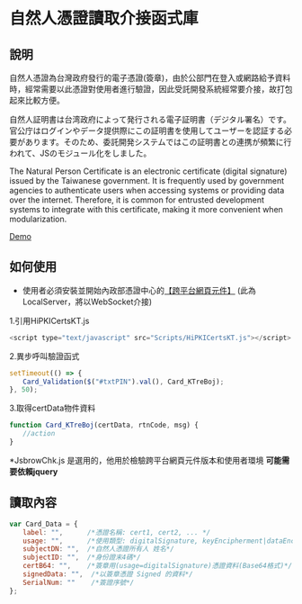 # 自然人憑證讀取介接函式庫

## 說明
自然人憑證為台灣政府發行的電子憑證(簽章)，由於公部門在登入或網路給予資料時，經常需要以此憑證對使用者進行驗證，因此受託開發系統經常要介接，故打包起來比較方便。

自然人証明書は台湾政府によって発行される電子証明書（デジタル署名）です。官公庁はログインやデータ提供際にこの証明書を使用してユーザーを認証する必要があります。そのため、委託開発システムではこの証明書との連携が頻繁に行われて、JSのモジュール化をしました。

The Natural Person Certificate is an electronic certificate (digital signature) issued by the Taiwanese government. It is frequently used by government agencies to authenticate users when accessing systems or providing data over the internet. Therefore, it is common for entrusted development systems to integrate with this certificate, making it more convenient when modularization.

[Demo](https://km-chang.github.io/HiPKICertsTW/Demo.html)

## 如何使用
* 使用者必須安裝並開始內政部憑證中心的[【跨平台網頁元件】](https://moica.nat.gov.tw/rac_plugin.html) (此為LocalServer，將以WebSocket介接)

1.引用HiPKICertsKT.js
```javascript
<script type="text/javascript" src="Scripts/HiPKICertsKT.js"></script>
```

2.異步呼叫驗證函式
```javascript
setTimeout(() => {
　　Card_Validation($("#txtPIN").val(), Card_KTreBoj);
}, 50);
```

3.取得certData物件資料
```javascript
function Card_KTreBoj(certData, rtnCode, msg) {
　　//action
}
```

*JsbrowChk.js 是選用的，他用於檢驗跨平台網頁元件版本和使用者環境 **可能需要依賴jquery**

## 讀取內容
```javascript
var Card_Data = {
　　label: "",      /*憑證名稱: cert1, cert2, ... */
　　usage: "",      /*使用類型: digitalSignature, keyEncipherment|dataEncipherment */
　　subjectDN: "",  /*自然人憑證所有人 姓名*/
　　subjectID: "",  /*身份證末4碼*/
　　certB64: "",    /*簽章用(usage=digitalSignature)憑證資料(Base64格式)*/
　　signedData: "",  /*以簽章憑證 Signed 的資料*/
　　SerialNum: ""    /*簽證序號*/
};
```
